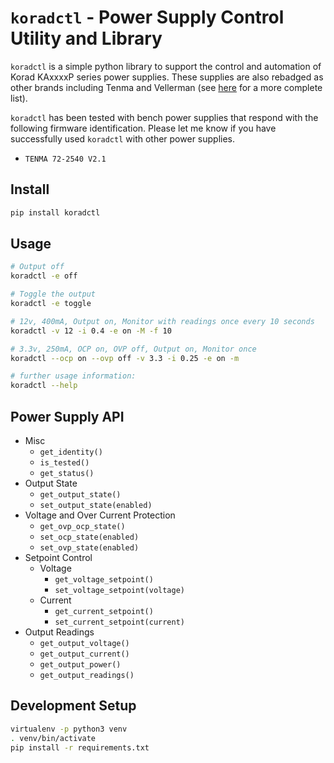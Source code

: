 # `koradctl` - Power Supply Control Utility and Library

`koradctl` is a simple python library to support the control and automation of Korad KAxxxxP series power supplies.
These supplies are also rebadged as other brands including Tenma and Vellerman (see [here](https://sigrok.org/wiki/Korad_KAxxxxP_series) for a more complete list).

`koradctl` has been tested with bench power supplies that respond with the following firmware identification.
Please let me know if you have successfully used `koradctl` with other power supplies.

- `TENMA 72-2540 V2.1`

## Install

```bash
pip install koradctl
```

## Usage

```bash
# Output off
koradctl -e off

# Toggle the output
koradctl -e toggle

# 12v, 400mA, Output on, Monitor with readings once every 10 seconds
koradctl -v 12 -i 0.4 -e on -M -f 10

# 3.3v, 250mA, OCP on, OVP off, Output on, Monitor once
koradctl --ocp on --ovp off -v 3.3 -i 0.25 -e on -m

# further usage information:
koradctl --help
```

## Power Supply API

- Misc
    - `get_identity()`
    - `is_tested()`
    - `get_status()`
- Output State
    - `get_output_state()`
    - `set_output_state(enabled)`
- Voltage and Over Current Protection
    - `get_ovp_ocp_state()`
    - `set_ocp_state(enabled)`
    - `set_ovp_state(enabled)`
- Setpoint Control
    - Voltage
        - `get_voltage_setpoint()`
        - `set_voltage_setpoint(voltage)`
    - Current
        - `get_current_setpoint()`
        - `set_current_setpoint(current)`
- Output Readings
    - `get_output_voltage()`
    - `get_output_current()`
    - `get_output_power()`
    - `get_output_readings()`

## Development Setup

```bash
virtualenv -p python3 venv
. venv/bin/activate
pip install -r requirements.txt
```

